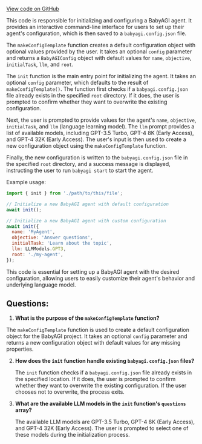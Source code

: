 [View code on GitHub](https://github.com/context-labs/babyagi-ts/src/cli/commands/init/index.ts)

This code is responsible for initializing and configuring a BabyAGI agent. It provides an interactive command-line interface for users to set up their agent's configuration, which is then saved to a `babyagi.config.json` file.

The `makeConfigTemplate` function creates a default configuration object with optional values provided by the user. It takes an optional `config` parameter and returns a `BabyAGIConfig` object with default values for `name`, `objective`, `initialTask`, `llm`, and `root`.

The `init` function is the main entry point for initializing the agent. It takes an optional `config` parameter, which defaults to the result of `makeConfigTemplate()`. The function first checks if a `babyagi.config.json` file already exists in the specified `root` directory. If it does, the user is prompted to confirm whether they want to overwrite the existing configuration.

Next, the user is prompted to provide values for the agent's `name`, `objective`, `initialTask`, and `llm` (language learning model). The `llm` prompt provides a list of available models, including GPT-3.5 Turbo, GPT-4 8K (Early Access), and GPT-4 32K (Early Access). The user's input is then used to create a new configuration object using the `makeConfigTemplate` function.

Finally, the new configuration is written to the `babyagi.config.json` file in the specified `root` directory, and a success message is displayed, instructing the user to run `babyagi start` to start the agent.

Example usage:

```javascript
import { init } from './path/to/this/file';

// Initialize a new BabyAGI agent with default configuration
await init();

// Initialize a new BabyAGI agent with custom configuration
await init({
  name: 'MyAgent',
  objective: 'Answer questions',
  initialTask: 'Learn about the topic',
  llm: LLMModels.GPT3,
  root: './my-agent',
});
```

This code is essential for setting up a BabyAGI agent with the desired configuration, allowing users to easily customize their agent's behavior and underlying language model.
## Questions: 
 1. **What is the purpose of the `makeConfigTemplate` function?**

   The `makeConfigTemplate` function is used to create a default configuration object for the BabyAGI project. It takes an optional `config` parameter and returns a new configuration object with default values for any missing properties.

2. **How does the `init` function handle existing `babyagi.config.json` files?**

   The `init` function checks if a `babyagi.config.json` file already exists in the specified location. If it does, the user is prompted to confirm whether they want to overwrite the existing configuration. If the user chooses not to overwrite, the process exits.

3. **What are the available LLM models in the `init` function's `questions` array?**

   The available LLM models are GPT-3.5 Turbo, GPT-4 8K (Early Access), and GPT-4 32K (Early Access). The user is prompted to select one of these models during the initialization process.